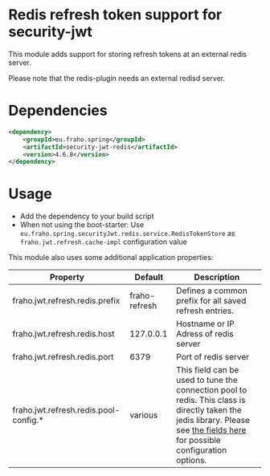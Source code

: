 # Redis refresh token support for security-jwt

This module adds support for storing refresh tokens at an external redis server.

Please note that the redis-plugin needs an external redisd server.

# Dependencies
```xml
<dependency>
    <groupId>eu.fraho.spring</groupId>
    <artifactId>security-jwt-redis</artifactId>
    <version>4.6.8</version>
</dependency>
```

# Usage
* Add the dependency to your build script
* When not using the boot-starter: Use ```eu.fraho.spring.securityJwt.redis.service.RedisTokenStore``` as ```fraho.jwt.refresh.cache-impl``` configuration value

This module also uses some additional application properties:

| Property                                  | Default        | Description   |
|-------------------------------------------|----------------|---------------|
| fraho.jwt.refresh.redis.prefix            | fraho-refresh  | Defines a common prefix for all saved refresh entries. |
| fraho.jwt.refresh.redis.host              | 127.0.0.1      | Hostname or IP Adress of redis server|
| fraho.jwt.refresh.redis.port              | 6379           | Port of redis server|
| fraho.jwt.refresh.redis.pool-config.*     | various        | This field can be used to tune the connection pool to redis. This class is directly taken the jedis library. Please see [the fields here](https://static.javadoc.io/redis.clients/jedis/2.9.0/redis/clients/jedis/JedisPoolConfig.html#methods.inherited.from.class.org.apache.commons.pool2.impl.GenericObjectPoolConfig) for possible configuration options.|
